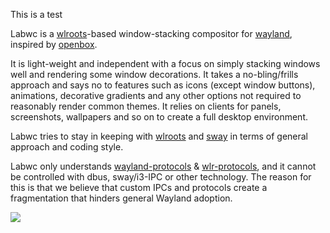 This is a test

Labwc is a [wlroots]-based window-stacking compositor for [wayland], inspired by
[openbox].

It is light-weight and independent with a focus on simply stacking windows well
and rendering some window decorations. It takes a no-bling/frills approach and
says no to features such as icons (except window buttons), animations,
decorative gradients and any other options not required to reasonably render
common themes. It relies on clients for panels, screenshots, wallpapers and so
on to create a full desktop environment.

Labwc tries to stay in keeping with [wlroots] and [sway] in terms of general
approach and coding style.

Labwc only understands [wayland-protocols] &amp; [wlr-protocols], and it cannot
be controlled with dbus, sway/i3-IPC or other technology. The reason for this is
that we believe that custom IPCs and protocols create a fragmentation that
hinders general Wayland adoption.

<a href="https://i.imgur.com/vOelinT.png">
  <img src="https://i.imgur.com/vOelinTl.png">
</a>

[wayland]: https://wayland.freedesktop.org/
[openbox]: http://openbox.org/
[wlroots]: https://gitlab.freedesktop.org/wlroots/wlroots
[sway]: https://github.com/swaywm 
[wayland-protocols]: https://gitlab.freedesktop.org/wayland/wayland-protocols
[wlr-protocols]: https://gitlab.freedesktop.org/wlroots/wlr-protocols 
